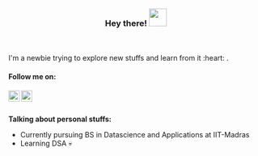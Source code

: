 ### <div align='center'>Hey there! <img src="https://github.com/TheDudeThatCode/TheDudeThatCode/blob/master/Assets/Hi.gif" width="35" /> </div>
<br />
<br />
I'm a newbie trying to explore new stuffs and learn from it :heart: .

#### Follow me on:
<a href="https://www.linkedin.com/in/sivabalan-sv/">
  <img align="left" alt="Sivbalan's LinkdeIN" width="22px" src="https://raw.githubusercontent.com/gauravghongde/social-icons/master/SVG/Color/LinkedIN.svg" />
</a>
<a href="https://www.instagram.com/ig_sv/">
  <img align="left" alt="Sivabalan's Instagram" width="22px" src="https://raw.githubusercontent.com/gauravghongde/social-icons/master/SVG/Color/Instagram.svg" />
</a>
<br/>
<br/>

**Talking about personal stuffs:**
- Currently pursuing BS in Datascience and Applications at IIT-Madras
- Learning DSA :skull:
